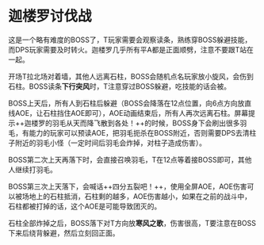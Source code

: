 # 迦楼罗讨伐战

这是一个略有难度的BOSS了，<Role name="tank" />T玩家需要会观察读条，熟练穿BOSS躲避技能，而<Role name="dps" />DPS玩家需要及时转火。迦楼罗几乎所有平A都是正面顺劈，注意不要跟T站在一起。

开场<Role name="tank" />T拉北场对着墙，其他人远离石柱，BOSS会随机点名玩家放小旋风，会伤到石柱。BOSS读条**下行突风**时，<Role name="tank" />T注意穿过BOSS躲避，吃技能的话会被<Status :id="142" name="眩晕" />。

BOSS上天后，所有人到石柱后躲避（BOSS会降落在12点位置，向6点方向放直线AOE，让石柱挡住AOE即可），AOE动画结束后，所有人再次远离石柱。屏幕提示++迦楼罗的羽毛从天而降飞散到各处！++的时候，BOSS身下会刷出很多羽毛，有能力的玩家可以预读AOE，把羽毛扼杀在BOSS附近，否则需要DPS去清柱子附近的羽毛小怪（一定时间后羽毛会炸掉，对柱子造成伤害）。

BOSS第二次上天再落下时，会直接召唤羽毛，T在12点等着接BOSS即可，其他人继续打羽毛。

BOSS第三次上天落下，会喊话++四分五裂吧！++，使用全屏AOE，AOE伤害可以被场地上的石柱抵消，石柱剩的越多，AOE伤害越小，如果在之前的战斗中，石柱都被打掉的话，这个AOE是可能导致团灭的。

石柱全部炸掉之后，BOSS落下对T方向放**寒风之歌**，伤害很高，<Role name="tank" />T要注意在BOSS下来后绕背躲避，然后立刻回正面。